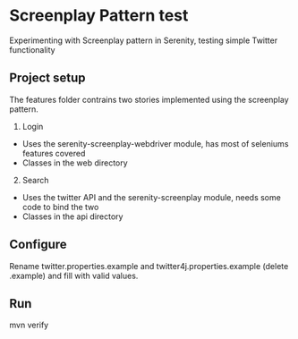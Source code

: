 # Screenplay Pattern test
Experimenting with Screenplay pattern in Serenity, testing simple Twitter functionality

## Project setup
The features folder contrains two stories implemented using the screenplay pattern.

1. Login
  * Uses the serenity-screenplay-webdriver module, has most of seleniums features covered
  * Classes in the web directory
2. Search
  * Uses the twitter API and the serenity-screenplay module, needs some code to bind the two
  * Classes in the api directory

## Configure
Rename twitter.properties.example and twitter4j.properties.example (delete .example) and fill with valid values.

## Run
mvn verify
